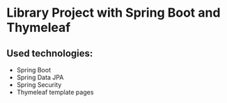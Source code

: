# Library Project with Spring Boot and Thymeleaf



 ## Used technologies:

- Spring Boot
- Spring Data JPA
- Spring Security
- Thymeleaf template pages

